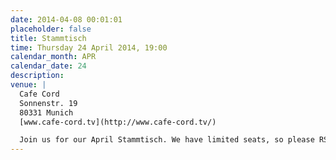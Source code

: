```yaml
---
date: 2014-04-08 00:01:01
placeholder: false
title: Stammtisch
time: Thursday 24 April 2014, 19:00
calendar_month: APR
calendar_date: 24
description:
venue: |
  Cafe Cord  
  Sonnenstr. 19  
  80331 Munich  
  [www.cafe-cord.tv](http://www.cafe-cord.tv/)  

  Join us for our April Stammtisch. We have limited seats, so please RSVP via Twitter [@refreshmunich](http://twitter.com/refreshmunich) - thanks! 
---
```

